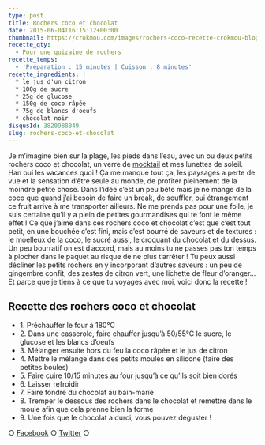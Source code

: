 ```yaml
---
type: post
title: Rochers coco et chocolat
date: 2015-06-04T16:15:12+00:00
thumbnail: https://crokmou.com/images/rochers-coco-recette-crokmou-blog-culinaire.jpg
recette_qty:
  - Pour une quizaine de rochers
recette_temps:
  - 'Préparation : 15 minutes | Cuisson : 8 minutes'
recette_ingredients: |
  * le jus d'un citron
  * 100g de sucre
  * 25g de glucose
  * 150g de coco râpée
  * 75g de blancs d'oeufs
  * chocolat noir
disqusId: 3820988049
slug: rochers-coco-et-chocolat
---
```


Je m’imagine bien sur la plage, les pieds dans l’eau, avec un ou deux petits rochers coco et chocolat, un verre de [mocktail](http://www.crokmou.com/mocktail-cocktail-sans-alcool/) et mes lunettes de soleil. Han oui les vacances quoi ! Ça me manque tout ça, les paysages a perte de vue et la sensation d’être seule au monde, de profiter pleinement de la moindre petite chose. Dans l’idée c’est un peu bête mais je ne mange de la coco que quand j’ai besoin de faire un break, de souffler, oui étrangement ce fruit arrive à me transporter ailleurs. Ne me prends pas pour une folle, je suis certaine qu’il y a plein de petites gourmandises qui te font le même effet ! Ce que j’aime dans ces rochers coco et chocolat c’est que c’est tout petit, en une bouchée c’est fini, mais c’est bourré de saveurs et de textures : le moelleux de la coco, le sucré aussi, le croquant du chocolat et du dessus. Un peu bourratif on est d’accord, mais au moins tu ne passes pas ton temps à piocher dans le paquet au risque de ne plus t’arrêter ! Tu peux aussi décliner les petits rochers en y incorporant d’autres saveurs : un peu de gingembre confit, des zestes de citron vert, une lichette de fleur d’oranger… Et parce que je tiens à ce que tu voyages avec moi, voici donc la recette !

## Recette des rochers coco et chocolat

* 1\. Préchauffer le four à 180°C
* 2\. Dans une casserole, faire chauffer jusqu’à 50/55°C le sucre, le glucose et les blancs d’oeufs
* 3\. Mélanger ensuite hors du feu la coco râpée et le jus de citron
* 4\. Mettre le mélange dans des petits moules en silicone (faire des petites boules)
* 5\. Faire cuire 10/15 minutes au four jusqu’à ce qu’ils soit bien dorés
* 6\. Laisser refroidir
* 7\. Faire fondre du chocolat au bain-marie
* 8\. Tremper le dessous des rochers dans le chocolat et remettre dans le moule afin que cela prenne bien la forme
* 9\. Une fois que le chocolat a durci, vous pouvez déguster !

○ [Facebook](https://www.facebook.com/crokmou.blog) ○ [Twitter](https://twitter.com/Crokmou) ○